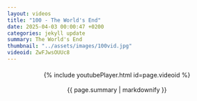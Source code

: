 ```yaml
---
layout: videos
title: "100 - The World's End"
date: 2025-04-03 00:00:47 +0200
categories: jekyll update
summary: The World's End
thumbnail: "../assets/images/100vid.jpg"
videoid: ZwFJwsOUUc8
---
```


<div style="text-align: center; margin-top: 20px;">
  {% include youtubePlayer.html id=page.videoid %}
  <p style="margin-top: 15px; font-size: 1.2em; color: #333;">
    <p>{{ page.summary | markdownify }}</p>
  </p>
</div>
